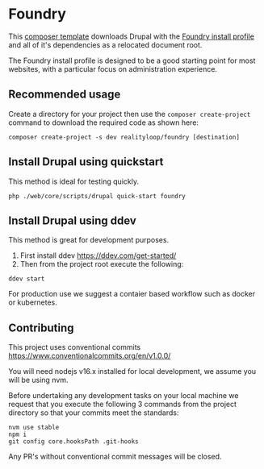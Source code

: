 # Foundry

This [composer template](https://repo.packagist.org/packages/realityloop/foundry) downloads Drupal with the [Foundry install profile](https://www.drupal.org/project/foundry) and all of it's dependencies as a relocated document root.

The Foundry install profile is designed to be a good starting point for most websites, with a particular focus on administration experience.

## Recommended usage

Create a directory for your project then use the `composer create-project` command to download the required code as shown here:

```
composer create-project -s dev realityloop/foundry [destination]
```

## Install Drupal using quickstart

This method is ideal for testing quickly.

```
php ./web/core/scripts/drupal quick-start foundry
```

## Install Drupal using ddev

This method is great for development purposes.

1. First install ddev https://ddev.com/get-started/
2. Then from the project root execute the following:

```
ddev start
```


For production use we suggest a contaier based workflow such as docker or kubernetes.

## Contributing

This project uses conventional commits https://www.conventionalcommits.org/en/v1.0.0/ 

You will need nodejs v16.x installed for local development, we assume you will be using nvm.

Before undertaking any development tasks on your local machine we request that you execute the following 3 commands from the project directory so that your commits meet the standards:

```
nvm use stable
npm i
git config core.hooksPath .git-hooks
```

Any PR's without conventional commit messages will be closed.
